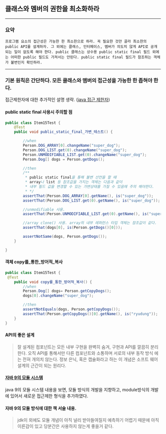 ## 클래스와 멤버의 권한을 최소화하라

---
### 요약
`프로그램 요소의 접근성은 가능한 한 최소한으로 하라. 꼭 필요한 것만 골라 최소한의
public API를 설계하자. 그 외에는 클래스, 인터페이스, 멤버가 의도치 않게 API로 공개
되는 일이 없도록 해야 한다. public 클래스는 상수용 public static final 필드 외에는
어떠한 public 필드도 가져서는 안된다. public static final 필드가 참조하는 객체가
불변인지 확인하라.`


---
### 기본 원칙은 간단하다. **모든 클래스와 맴버의 접근성을 가능한 한 좁혀야 한다.**

접근제한자에 대한 추가적인 설명 생략. ([java 접근 제한자](https://wikidocs.net/232))

#### public static final 사용시 주의할 점
```java
public class Item15Test {
    @Test
    public void public_static_final_가변_테스트() {

        //when
        Person.DOG_ARRAY[0].changeName("super_dog");
        Person.DOG_LIST.get(0).changeName("super_dog");
        Person.UNMODIFIABLE_LIST.get(0).changeName("super_dog");
        Person.Dog[] dogs = Person.getDogs();

        //then
        /**
         * public static final을 통해 불변 선언을 할 때
         * array나 list 등 참조값을 가지는 객체는 다음과 같이
         * 내부 필드 값을 변경할 수 있는 가변상태를 가질 수 있음에 주의 해야한다.
         * */
        assertThat(Person.DOG_ARRAY[0].getName(), is("super_dog"));
        assertThat(Person.DOG_LIST.get(0).getName(), is("super_dog"));

        //unmodifiable 사용.
        assertThat(Person.UNMODIFIABLE_LIST.get(0).getName(), is("super_dog"));

        //array clone() 사용. array의 내부 레퍼런스 타입 객체는 참조값이 같다.
        assertThat(dogs[0], is(Person.getDogs()[0]));

        assertNotSame(dogs, Person.getDogs());
    }

}
```

#### 객체 copy를_통한_방어적_복사

```java
public class Item15Test {
 @Test
    public void copy를_통한_방어적_복사() {
        //when
        Person.Dog[] dogs= Person.getCopyDogs();
        dogs[0].changeName("super_dog");

        //then
        assertNotEquals(dogs, Person.getCopyDogs());
        assertThat(Person.getCopyDogs()[0].getName(), is("ryudung"));
    }
}
```

#### API의 좋은 설계
> 잘 설계된 컴포넌트는 모든 내부 구현을 완벽히 숨겨, 구현과 API를 깔끔히
분리한다. 오직 API를 통해서만 다른 컴포넌트와 소통하며 서로의 내부 동작 방식
에는 전혀 개의치 않는다. 정보 은닉, 혹은 캡슐화라고 하는 이 개념은 소프트
웨어 설계의 근간이 되는 원리다.


#### [자바 9의 모듈 시스템](https://www.popit.kr/%EB%82%98%EB%A7%8C-%EB%AA%A8%EB%A5%B4%EA%B3%A0-%EC%9E%88%EB%8D%98-java9-%EB%B9%A0%EB%A5%B4%EA%B2%8C-%EB%B3%B4%EA%B8%B0/)
java 9의 모듈 시스템 내용을 보면, 모듈 방식의 개발을 지향하고,
module방식의 개발에 있어서 새로운 접근제한 형식을 추가하였다.

#### 자바 9의 모듈 방식에 대한 책 서술 내용.
> jdk이 외에도 모듈 개념이 아직 널리 받아들여질지 예측하기 어렵기 때문에
아직 이른감이 있고 당분간은 사용하지 않는게 좋을거 같다.
